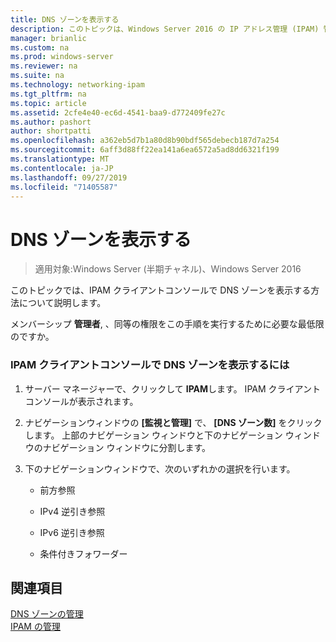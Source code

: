 ```yaml
---
title: DNS ゾーンを表示する
description: このトピックは、Windows Server 2016 の IP アドレス管理 (IPAM) 管理ガイドに含まれています。
manager: brianlic
ms.custom: na
ms.prod: windows-server
ms.reviewer: na
ms.suite: na
ms.technology: networking-ipam
ms.tgt_pltfrm: na
ms.topic: article
ms.assetid: 2cfe4e40-ec6d-4541-baa9-d772409fe27c
ms.author: pashort
author: shortpatti
ms.openlocfilehash: a362eb5d7b1a80d8b90bdf565debecb187d7a254
ms.sourcegitcommit: 6aff3d88ff22ea141a6ea6572a5ad8dd6321f199
ms.translationtype: MT
ms.contentlocale: ja-JP
ms.lasthandoff: 09/27/2019
ms.locfileid: "71405587"
---
```

# <a name="view-dns-zones"></a>DNS ゾーンを表示する

>適用対象:Windows Server (半期チャネル)、Windows Server 2016

このトピックでは、IPAM クライアントコンソールで DNS ゾーンを表示する方法について説明します。  
  
メンバーシップ **管理者**, 、同等の権限をこの手順を実行するために必要な最低限のですか。  
  
### <a name="to-view-dns-zones-in-the-ipam-client-console"></a>IPAM クライアントコンソールで DNS ゾーンを表示するには  
  
1.  サーバー マネージャーで、クリックして  **IPAM**します。 IPAM クライアントコンソールが表示されます。  
  
2.  ナビゲーションウィンドウの **[監視と管理]** で、 **[DNS ゾーン数]** をクリックします。  上部のナビゲーション ウィンドウと下のナビゲーション ウィンドウのナビゲーション ウィンドウに分割します。  
  
3.  下のナビゲーションウィンドウで、次のいずれかの選択を行います。  
  
    -   前方参照  
  
    -   IPv4 逆引き参照  
  
    -   IPv6 逆引き参照  
  
    -   条件付きフォワーダー  
  
## <a name="see-also"></a>関連項目  
[DNS ゾーンの管理](DNS-Zone-Management.md)  
[IPAM の管理](Manage-IPAM.md)  
  


